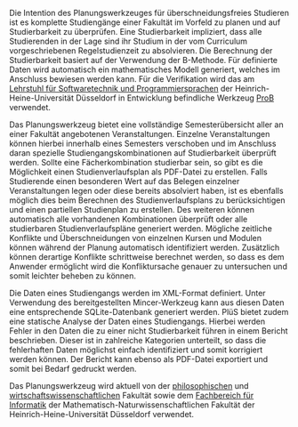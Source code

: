 Die Intention des Planungswerkzeuges für überschneidungsfreies Studieren ist es komplette Studiengänge einer Fakultät im Vorfeld zu planen und auf Studierbarkeit zu überprüfen. Eine Studierbarkeit impliziert, dass alle Studierenden in der Lage sind ihr Studium in der vom Curriculum vorgeschriebenen Regelstudienzeit zu absolvieren. Die Berechnung der Studierbarkeit basiert auf der Verwendung der B-Methode. Für definierte Daten wird automatisch ein mathematisches Modell generiert, welches im Anschluss bewiesen werden kann. Für die Verifikation wird das am [Lehrstuhl für Softwaretechnik und Programmiersprachen](http://www.stups.hhu.de) der Heinrich-Heine-Universität Düsseldorf in Entwicklung befindliche Werkzeug [ProB](http://www3.hhu.de/stups/prob/index.php/Main_Page) verwendet.

Das Planungswerkzeug bietet eine vollständige Semesterübersicht aller an einer Fakultät angebotenen Veranstaltungen. 
Einzelne Veranstaltungen können hierbei innerhalb eines Semesters verschoben und im Anschluss daran spezielle Studiengangskombinationen auf Studierbarkeit überprüft werden. Sollte eine Fächerkombination studierbar sein, so gibt es die Möglichkeit einen Studienverlaufsplan als PDF-Datei zu erstellen. Falls Studierende einen besonderen Wert auf das Belegen einzelner Veranstaltungen legen oder diese bereits absolviert haben, ist es ebenfalls möglich dies beim Berechnen des Studienverlaufsplans zu berücksichtigen und einen partiellen Studienplan zu erstellen. Des weiteren können automatisch alle vorhandenen Kombinationen überprüft oder alle studierbaren Studienverlaufspläne generiert werden.
Mögliche zeitliche Konflikte und Überschneidungen von einzelnen Kursen und Modulen können während der Planung automatisch identifiziert werden. Zusätzlich können derartige Konflikte schrittweise berechnet werden, so dass es dem Anwender ermöglicht wird die Konfliktursache genauer zu untersuchen und somit leichter beheben zu können.

Die Daten eines Studiengangs werden im XML-Format definiert. Unter Verwendung des bereitgestellten Mincer-Werkzeug kann aus diesen Daten eine entsprechende SQLite-Datenbank generiert werden. PlüS bietet zudem eine statische Analyse der Daten eines Studiengangs. Hierbei werden Fehler in den Daten die zu einer nicht Studierbarkeit führen in einem Bericht beschrieben. Dieser ist in zahlreiche Kategorien unterteilt, so dass die fehlerhaften Daten möglichst einfach identifiziert und somit korrigiert werden können. Der Bericht kann ebenso als PDF-Datei exportiert und somit bei Bedarf gedruckt werden.

Das Planungswerkzeug wird aktuell von der [philosophischen](http://www.philo.hhu.de/) und [wirtschaftswissenschaftlichen](http://www.wiwi.hhu.de/) Fakultät sowie dem [Fachbereich für Informatik](http://www.cs.hhu.de) der Mathematisch-Naturwissenschaftlichen Fakultät der Heinrich-Heine-Universität Düsseldorf verwendet.
